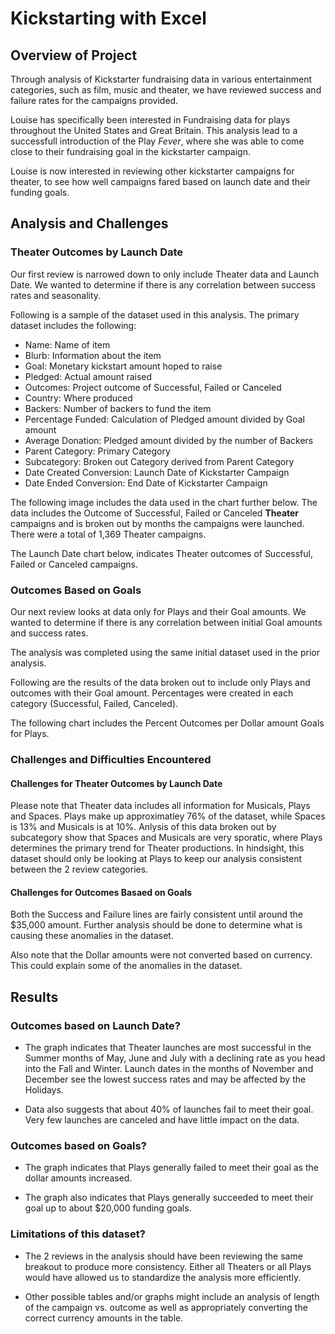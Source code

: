 # Kickstarting with Excel

## Overview of Project

Through analysis of Kickstarter fundraising data in various entertainment categories, such as film, music and theater, we have reviewed success and failure rates for the campaigns provided.

Louise has specifically been interested in Fundraising data for plays throughout the United States and Great Britain.  This analysis lead to a successfull introduction of the Play *Fever*, where she was able to come close to their fundraising goal in the kickstarter campaign.

Louise is now interested in reviewing other kickstarter campaigns for theater, to see how well campaigns fared based on launch date and their funding goals.

## Analysis and Challenges

### Theater Outcomes by Launch Date

Our first review is narrowed down to only include Theater data and Launch Date.  We wanted to determine if there is any correlation between success rates and seasonality.

Following is a sample of the dataset used in this analysis. The primary dataset includes the following:
- Name:  Name of item
- Blurb:  Information about the item
- Goal:  Monetary kickstart amount hoped to raise
- Pledged: Actual amount raised
- Outcomes:  Project outcome of Successful, Failed or Canceled
- Country:  Where produced
- Backers:  Number of backers to fund the item
- Percentage Funded:  Calculation of Pledged amount divided by Goal amount
- Average Donation:   Pledged amount divided by the number of Backers
- Parent Category: Primary Category
- Subcategory: Broken out Category derived from Parent Category
- Date Created Conversion:  Launch Date of Kickstarter Campaign
- Date Ended Conversion:  End Date of Kickstarter Campaign

The following image includes the data used in the chart further below.  The data includes the Outcome of Successful, Failed or Canceled **Theater** campaigns and is broken out by months the campaigns were launched. There were a total of 1,369 Theater campaigns.

The Launch Date chart below, indicates Theater outcomes of Successful, Failed or Canceled campaigns.

### Outcomes Based on Goals

Our next review looks at data only for Plays and their Goal amounts.  We wanted to determine if there is any correlation between initial Goal amounts and success rates.

The analysis was completed using the same initial dataset used in the prior analysis.

Following are the results of the data broken out to include only Plays and outcomes with their Goal amount.  Percentages were created in each category (Successful, Failed, Canceled).

The following chart includes the Percent Outcomes per Dollar amount Goals for Plays.

### Challenges and Difficulties Encountered

#### Challenges for Theater Outcomes by Launch Date

Please note that Theater data includes all information for Musicals, Plays and Spaces.  Plays make up approximatley 76% of the dataset, while Spaces is 13% and Musicals is at 10%.  Anlysis of this data broken out by subcategory show that Spaces and Musicals are very sporatic, where Plays determines the primary trend for Theater productions.  In hindsight, this dataset should only be looking at Plays to keep our analysis consistent between the 2 review categories.

#### Challenges for Outcomes Basaed on Goals

Both the Success and Failure lines are fairly consistent until around the $35,000 amount.  Further analysis should be done to determine what is causing these anomalies in the dataset.

Also note that the Dollar amounts were not converted based on currency.  This could explain some of the anomalies in the dataset.

## Results

### Outcomes based on Launch Date?

- The graph indicates that Theater launches are most successful in the Summer months of May, June and July with a declining rate as you head into the Fall and Winter.  Launch dates in the months of November and December see the lowest success rates and may be affected by the Holidays.

- Data also suggests that about 40% of launches fail to meet their goal.  Very few launches are canceled and have little impact on the data.

### Outcomes based on Goals?

- The graph indicates that Plays generally failed to meet their goal as the dollar amounts increased.

- The graph also indicates that Plays generally succeeded to meet their goal up to about $20,000 funding goals.

### Limitations of this dataset?

- The 2 reviews in the analysis should have been reviewing the same breakout to produce more consistency.  Either all Theaters or all Plays would have allowed us to standardize the analysis more efficiently.

- Other possible tables and/or graphs might include an analysis of length of the campaign vs. outcome as well as appropriately converting the correct currency amounts in the table.

